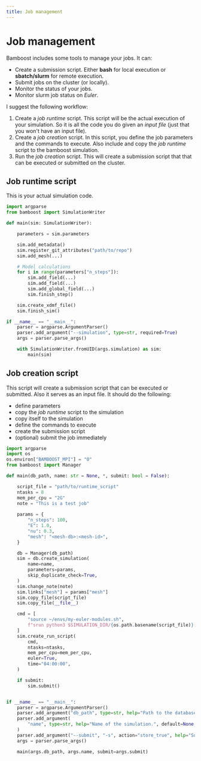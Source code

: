```yaml
---
title: Job management
---
```


# Job management

Bamboost includes some tools to manage your jobs.
It can:

- Create a submission script. Either **bash** for local execution or
  **sbatch/slurm** for remote execution.
- Submit jobs on the cluster (or locally).
- Monitor the status of your jobs.
- Monitor slurm job status on _Euler_.

I suggest the following workflow:

1. Create a _job runtime_ script. This script will be the actual execution of
   your simulation. So it is all the code you do given an _input file_ (just
   that you won't have an input file).
2. Create a _job creation_ script. In this script, you define the job
   parameters and the commands to execute. Also include and copy the _job
   runtime_ script to the bamboost simulation.
3. Run the _job creation_ script. This will create a submission script that
   that can be executed or submitted on the cluster.

## Job runtime script

This is your actual simulation code.

```python filename='Example script.py'
import argparse
from bamboost import SimulationWriter

def main(sim: SimulationWriter):

    parameters = sim.parameters

    sim.add_metadata()
    sim.register_git_attributes("path/to/repo")
    sim.add_mesh(...)

    # Model calculations
    for i in range(parameters["n_steps"]):
        sim.add_field(...)
        sim.add_field(...)
        sim.add_global_field(...)
        sim.finish_step()

    sim.create_xdmf_file()
    sim.finish_sim()

if __name__ == "__main__":
    parser = argparse.ArgumentParser()
    parser.add_argument("--simulation", type=str, required=True)
    args = parser.parse_args()

    with SimulationWriter.fromUID(args.simulation) as sim:
        main(sim)
```

## Job creation script

This script will create a submission script that can be executed or submitted.
Also it serves as an input file.
It should do the following:
- define parameters
- copy the _job runtime_ script to the simulation
- copy itself to the simulation
- define the commands to execute
- create the submission script
- (optional) submit the job immediately

```python filename='Example job.py'
import argparse
import os
os.environ["BAMBOOST_MPI"] = "0"
from bamboost import Manager

def main(db_path, name: str = None, *, submit: bool = False):

    script_file = "path/to/runtime_script"
    ntasks = 8
    mem_per_cpu = "2G"
    note = "This is a test job"
    
    params = {
        "n_steps": 100,
        "E": 1.0,
        "nu": 0.3,
        "mesh": "<mesh-db>:<mesh-id>",
    }

    db = Manager(db_path)
    sim = db.create_simulation(
        name=name,
        parameters=params,
        skip_duplicate_check=True,
    )
    sim.change_note(note)
    sim.links["mesh"] = params["mesh"]
    sim.copy_file(script_file)
    sim.copy_file(__file__)

    cmd = [
        "source ~/envs/my-euler-modules.sh",
        f"srun python3 $SIMULATION_DIR/{os.path.basename(script_file)} --simulation {sim.get_full_uid()}",
    ]
    sim.create_run_script(
        cmd,
        ntasks=ntasks,
        mem_per_cpu=mem_per_cpu,
        euler=True,
        time="04:00:00",
    )

    if submit:
        sim.submit()


if __name__ == "__main__":
    parser = argparse.ArgumentParser()
    parser.add_argument("db_path", type=str, help="Path to the database.")
    parser.add_argument(
        "name", type=str, help="Name of the simulation.", default=None, nargs="?"
    )
    parser.add_argument("--submit", "-s", action="store_true", help="Submit the job.")
    args = parser.parse_args()

    main(args.db_path, args.name, submit=args.submit)
```
